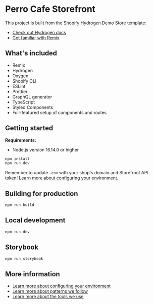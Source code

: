 # Perro Cafe Storefront

This project is built from the Shopify Hydrogen Demo Store template:

- [Check out Hydrogen docs](https://shopify.dev/custom-storefronts/hydrogen)
- [Get familiar with Remix](https://remix.run/docs/en/v1)

## What's included

- Remix
- Hydrogen
- Oxygen
- Shopify CLI
- ESLint
- Prettier
- GraphQL generator
- TypeScript
- Styled Components
- Full-featured setup of components and routes


## Getting started

**Requirements:**

- Node.js version 16.14.0 or higher

```bash
npm install
npm run dev
```

Remember to update `.env` with your shop's domain and Storefront API token!
[Learn more about configuring your environment](docs/config.md).

## Building for production

```bash
npm run build
```

## Local development

```bash
npm run dev
```

## Storybook

```bash
npm run storybook
```

## More information

- [Learn more about configuring your environment](docs/config.md)
- [Learn more about patterns we follow](docs/atomic-design.md)
- [Learn more about the tools we use](docs/storybook.md)
